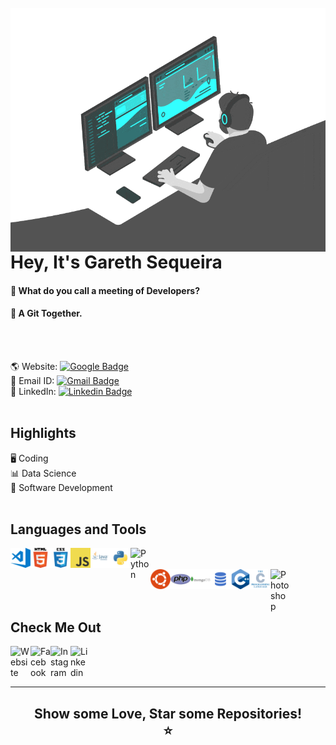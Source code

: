 <br/>
<img align="right" src="https://github.com/GarethSequeira/GarethSequeira/blob/main/Developer.gif" alt="Developer" width="520" height="390">  
<br/>

# Hey, It's Gareth Sequeira  
#### 💭 What do you call a meeting of Developers?  
#### 👻 A Git Together.  
<br/>
<br/>

🌎 Website: [![Google Badge](https://img.shields.io/badge/-Gareth_Sequeira-blue?style=flat-square&logo=Google&logoColor=white&link=#href/)](#href)  
📧 Email ID: [![Gmail Badge](https://img.shields.io/badge/-Gareth_Sequeira-red?style=flat-square&logo=Gmail&logoColor=white&link=mailto:gareth.sequeira@gmail.com)](mailto:gareth.sequeira@gmail.com)  
💼 LinkedIn: [![Linkedin Badge](https://img.shields.io/badge/-Gareth_Sequeira-blue?style=flat-square&logo=Linkedin&logoColor=white&link==https://www.linkedin.com/in/garethsequeira/)](https://www.linkedin.com/in/garethsequeira/)  
<br/>

## Highlights  
🖥️ Coding  
📊 Data Science    
🔄 Software Development    
<br/>

## Languages and Tools
<a href="https://code.visualstudio.com/">
<img align="left" alt="Visual Studio Code" width="32px" src="https://raw.githubusercontent.com/github/explore/80688e429a7d4ef2fca1e82350fe8e3517d3494d/topics/visual-studio-code/visual-studio-code.png" />
</a>
<a href="https://www.w3schools.com/html/">
<img align="left" alt="HTML5" width="32px" src="https://raw.githubusercontent.com/github/explore/80688e429a7d4ef2fca1e82350fe8e3517d3494d/topics/html/html.png" />
</a>
<a href="https://www.w3schools.com/css/">
<img align="left"  alt="CSS"  width="32px"  src="https://raw.githubusercontent.com/github/explore/80688e429a7d4ef2fca1e82350fe8e3517d3494d/topics/css/css.png" />
</a>
<a href="https://www.javascript.com/">
<img align="left"  alt="JS"  width="32px"  src="https://raw.githubusercontent.com/github/explore/80688e429a7d4ef2fca1e82350fe8e3517d3494d/topics/javascript/javascript.png" />
</a>
<a href="https://www.java.com/en/">
<img align="left"  alt="Java"  width="32px"  src="https://raw.githubusercontent.com/github/explore/80688e429a7d4ef2fca1e82350fe8e3517d3494d/topics/java/java.png" />
</a>
<a href="https://www.python.org/">
<img align="left" alt="Python" width="32px" src="https://raw.githubusercontent.com/github/explore/80688e429a7d4ef2fca1e82350fe8e3517d3494d/topics/python/python.png" />
</a>
<a href="https://jupyter.org/">
<img align="left" alt="Python" width="32px" src="https://jupyter.org/assets/main-logo.svg" />
</a>
<br/>
<br/>
<a href="https://ubuntu.com/">
<img align="left"  alt="Linux"  width="32px"  src="https://raw.githubusercontent.com/github/explore/80688e429a7d4ef2fca1e82350fe8e3517d3494d/topics/ubuntu/ubuntu.png" />
</a>
<a href="https://www.php.net/">
<img align="left" alt="Php" width="32px" src="https://raw.githubusercontent.com/github/explore/78df643247d429f6cc873026c0622819ad797942/topics/php/php.png" />
</a>
<a href="https://www.mongodb.com/">
<img align="left" alt="Mongo" width="32px" src="https://raw.githubusercontent.com/github/explore/78df643247d429f6cc873026c0622819ad797942/topics/mongodb/mongodb.png" />
</a>
<a href="https://www.mysql.com/">
<img align="left" alt="SQL" width="32px" src="https://raw.githubusercontent.com/github/explore/78df643247d429f6cc873026c0622819ad797942/topics/sql/sql.png" />
</a>
<a href="https://www.cprogramming.com/">
<img align="left" alt="C++" width="32px" src="https://raw.githubusercontent.com/github/explore/80688e429a7d4ef2fca1e82350fe8e3517d3494d/topics/cpp/cpp.png" />
</a>
<a href="https://www.cprogramming.com/">
<img align="left" alt="C" width="32px" src="https://raw.githubusercontent.com/github/explore/80688e429a7d4ef2fca1e82350fe8e3517d3494d/topics/c/c.png" />
</a>
<a href="https://www.adobe.com/in/products/photoshop.html">
<img align="left" alt="Photoshop" width="32px" src="https://www.adobe.com/content/dam/cc/us/en/creativecloud/max2020/mnemonics/photoshop.svg" />
</a>
<br/>
<br/>
<br/>

## Check Me Out
<a href="#href">
        <img align="left" alt="Website" width="32px" src="https://cdn2.iconfinder.com/data/icons/circle-icons-1/64/globe-512.png" />
</a>
<a href="https://facebook.com/gareth.sequeira/">
        <img align="left" alt="Facebook" width="32px" src="https://cdn2.iconfinder.com/data/icons/social-media-2102/100/social_media_network-27-512.png" />
</a>
<a href="https://www.instagram.com/gareth_sequeira/">
        <img align="left" alt="Instagram" width="32px" src="https://cdn2.iconfinder.com/data/icons/social-media-2285/512/1_Instagram_colored_svg_1-512.png" />
</a>
<a href="https://www.linkedin.com/in/garethsequeira/">
        <img align="left" alt="Linkedin" width="32px" src="https://cdn3.iconfinder.com/data/icons/free-social-icons/67/linkedin_circle_color-512.png" />
</a>
<br/>
<br/>
<br/>

---

<div align="center">
        <h2 align="center">Show some Love, Star some Repositories!<br/>⭐</h2>  
</div>
